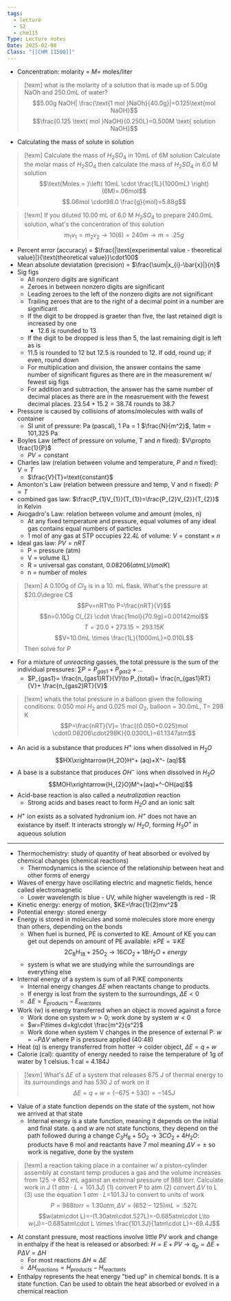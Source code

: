 ```yaml
---
tags:
  - lecture
  - S2
  - chm115
Type: Lecture notes
Date: 2025-02-08
Class: "[[CHM 11500]]"
---
```

- Concentration: molarity = $M=$ moles/liter

>[!exm] what is the molarity of a solution that is made up of 5.00g NaOh and 250.0mL of water?
> $$5.00g NaOH| \frac{\text{1 mol }NaOh}{40.0g}|=0.125\text{mol NaOH}$$
> $$\frac{0.125 \text{ mol }NaOH}{0.250L}=0.500M \text{ solution NaOH}$$
- Calculating the mass of solute in solution

> [!exm] Calculate the mass of $H_{2}SO_{4}$ in 10mL of 6M solution
> Calculate the molar mass of $H_{2}SO_{4}$ then calculate the mass of $H_{2}SO_{4}$ in 6.0 M solution
> $$\text{Moles = }\left( 10mL \cdot \frac{1L}{1000mL} \right)(6M)=.06mol$$
$$.06mol \cdot98.0 \frac{g}{mol}=5.88g$$

> [!exm] If you diluted 10.00 mL of 6.0 M $H_{2}SO_{4}$ to prepare 240.0mL solution, what's the concentration of this solution
> $$m_{1}v_{1}=m_{2}v_{2}\to 10(6)=240m\to m=.25g$$

- Percent error (accuracy) = $\frac{|\text{experimental value - theoretical value}|}{\text{theoretical value}}\cdot100$
- Mean absolute deviatation (precision) = $\frac{\sum|x_{i}-\bar{x}|}{n}$
- Sig figs
	- All nonzero digits are significant
	- Zeroes in between nonzero digits are significant
	- Leading zeroes to the left of the nonzero digits are not significant
	- Trailing zeroes that are to the right of a decimal point in a number are significant 
	- If the digit to be dropped is graeter than five, the last retained digit is increased by one
		- $12.6$ is rounded to $13$
	- If the digit  to be dropped is less than 5, the last remaining digit is left as is 
	- 11.5 is rounded to 12 but 12.5 is rounded to 12. If odd, round up; if even, round down
	- For multiplication and division, the answer contains the same number of significant figures as there are in the measurement w/ fewest sig figs
	- For addition and subtraction, the answer has the same number of decimal places as there are in the measruement with the fewest decimal places. $23.54+15.2=38.74$ rounds to 38.7
- Pressure is caused by collisions of atoms/molecules with walls of container
	- SI unit of pressure: Pa (pascal), 1 Pa = 1 $\frac{N}{m^2}$, 1atm = 101,325 Pa
- Boyles Law (effect of pressure on volume, T and $n$ fixed): $V\propto \frac{1}{P}$ 
	- $PV=\text{constant}$
- Charles law (relation between volume and temperature, $P$ and $n$ fixed): $V\propto T$
	- $\frac{V}{T}=\text{constant}$
- Amonton's Law (relation between pressure and temp, V and n fixed): $P\propto T$ 
- combined gas law: $\frac{P_{1}V_{1}}{T_{1}}=\frac{P_{2}V_{2}}{T_{2}}$ in Kelvin
- Avogadro's Law: relation between volume and amount (moles, n)
	- At any fixed temperature and pressure, equal volumes of any ideal gas contains equal numbers of particles
	- 1 mol of any gas at STP occupies $22.4L$ of volume: $V=\text{constant}\times n$
- Ideal gas law: $PV=nRT$
	- P = pressure (atm)
	- V = volume (L)
	- R = universal gas constant, $0.08206(atm L)/(mol K)$
	- n = number of moles

>[!exm] A 0.100g of $Cl_{2}$ is in a 10. mL flask. What's the pressure at $20.0\degree C$
>$$Pv=nRT\to P=\frac{nRT}{V}$$
>$$n=0.100g Cl_{2} \cdot \frac{1mol}{70.9g}=0.00142mol$$
>$$T=20.0+273.15=293.15K$$
>$$V=10.0mL \times \frac{1L}{1000mL}=0.010L$$
>Then solve for $P$

- For a mixture of *unreacting* gasses, the total pressure is the sum of the individual pressures: $\sum P=P_{gas1}+P_{gas2}+\dots$
	- $P_{gas1}= \frac{n_{gas1}RT}{V}\to P_{total}= \frac{n_{gas1}RT}{V}+ \frac{n_{gas2}RT}{V}$

>[!exm] whats the total pressure in a balloon given the following conditions: 0.050 mol $H_{2}$ and 0.025 mol $O_{2}$, balloon = 30.0mL, T=  298 K
>$$P=\frac{nRT}{V}= \frac{(0.050+0.025)mol \cdot0.08206\cdot298K}{0.0300L}=61.1347atm$$

- An acid is a substance that produces $H^+$ ions when dissolved in $H_{2}O$
$$HX\xrightarrow{H_2O}H^+ (aq)+X^- (aq)$$
- A base is a substance that produces $OH^-$ ions when dissolved in $H_{2}O$
$$MOH\xrightarrow{H_{2}O}M^+(aq)+^-OH(aq)$$
- Acid-base reaction is also called a *neutralization* reaction
	- Strong acids and bases react to form $H_{2}O$ and an ionic salt
$$$$
- $H^+$ ion exists as a solvated hydronium ion. $H^+$ does not have an existance by itself. It interacts strongly w/ $H_{2}O$, forming $H_{3}O^+$ in aqueous solution

---
- Thermochemistry: study of quantity of heat absorbed or evolved by chemical changes (chemical reactions)
	- Thermodynamics is the science of the relationship between heat and other forms of energy
- Waves of energy have oscillating electric and magnetic fields, hence called electromagnetic
	- Lower wavelength is blue - UV, while higher wavelength is red - IR
- Kinetic energy: energy of motion, $KE=\frac{1}{2}mv^2$
- Potential energy: stored energy
- Energy is stored in molecules and some molecules store more energy than others, depending on the bonds
	- When fuel is burned, PE is converted to KE. Amount of KE you can get out depends on amount of PE available: $\pm PE=\mp KE$
$$2C_{8}H_{18}+25O_{2}\to16CO_{2}+18H_{2}O+energy$$
	- system is what we are studying while the surroundings are everything else
- Internal energy of a system is sum of all P/KE components
	- Internal energy changes $\Delta E$ when reactants change to products.
	- If energy is lost from the system to the surroundings, $\Delta E<0$
	- $\Delta E=E_{products}-E_{reactants}$
- Work (w) is energy transferred when an object is moved against a force
	- Work done on system $w>0$; work done by system $w<0$
	- $w=F\times d=kg\cdot \frac{m^2}{s^2}$
	- Work done when system V changes in the presence of external P: $w=-P\Delta V$ where P is pressure applied (40:48)
- Heat (q) is energy transferred from hotter -> colder object, $\Delta E=q+w$
- Calorie (cal): quantity of energy needed to raise the temperature of 1g of water by 1 celsius. 1 cal  = 4.184J

>[!exm] What's $\Delta E$ of a system that releases 675 J of thermal energy to its surroundings and has 530 J of work on it 
> $$\Delta E=q+w=(-675+530)=-145J$$

- Value of a state function depends on the state of the system, not how we arrived at that state
	- Internal energy is a state function, meaning it depends on the initial and final state. q and w are not state functions, they depend on the path followed during a change
$C_{3}H_{8}+5O_{2}\to3CO_{2}+4H_{2}O$: products have 6 mol and reactants have 7 mol meaning $\Delta V=\pm$ so work is negative, done by the system

>[!exm] a reaction taking place in a container w/ a piston-cylinder assembly at constant temp produces a gas and the volume increases from 125 -> 652 mL against an external pressure of 988 torr. Calculate work in J (1 $atm\cdot L=101.3J$)
>(1) convert P to atm (2) convert $\Delta V$ to L (3) use the equation 1 $atm\cdot L$=101.3J to convert to units of work
> $$P=988torr=1.30atm,\Delta V=(652-125)mL=.527L$$
> $$w(atm\cdot L)=-(1.30atm\cdot.527L)=-0.685atm\cdot L\to w(J)=-0.685atm\cdot L \times \frac{101.3J}{1atm\cdot L}=-69.4J$$

- At constant pressure, most reactions involve little PV work and change in enthalpy if the heat is released or absorbed: $H = E+PV\to q_{p}=\Delta E+P\Delta V=\Delta H$
	- For most reactions $\Delta H\approx\Delta E$
	- $\Delta H_{reactions}= H_{products}-H_{reactants}$
- Enthalpy represents the heat energy "tied up" in chemical bonds. It is a state function. Can be used to obtain the heat absorbed or evolved in a chemical reaction
